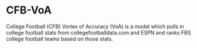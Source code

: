 # CFB-VoA
College Football (CFB) Vortex of Accuracy (VoA) is a model which pulls in college football stats from collegefootballdata.com and ESPN and ranks FBS college football teams based on those stats.
